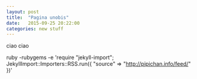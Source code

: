 ```yaml
---
layout: post
title:  "Pagina unobis"
date:   2015-09-25 20:22:00
categories: new stuff
---
```

ciao ciao

ruby -rubygems -e 'require "jekyll-import";
    JekyllImport::Importers::RSS.run({
      "source" => "http://pipichan.info/feed/"
    })'